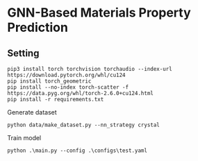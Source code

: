 # GNN-Based Materials Property Prediction

## Setting

```
pip3 install torch torchvision torchaudio --index-url https://download.pytorch.org/whl/cu124
pip install torch_geometric
pip install --no-index torch-scatter -f https://data.pyg.org/whl/torch-2.6.0+cu124.html 
pip install -r requirements.txt
```

Generate dataset
```
python data/make_dataset.py --nn_strategy crystal
```

Train model
```
python .\main.py --config .\configs\test.yaml
```
